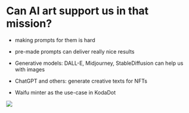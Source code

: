 # Can AI art support us in that mission?

<div grid="~ cols-2 gap-2" m="t-2">


<div>

- making prompts for them is hard

- pre-made prompts can deliver really nice results

- Generative models: DALL-E, Midjourney, StableDiffusion can help us with images

- ChatGPT and others: generate creative texts for NFTs

- Waifu minter as the use-case in KodaDot


</div>
<div>
  <img border="rounded" src="/select-waifu.png">
</div>
</div>